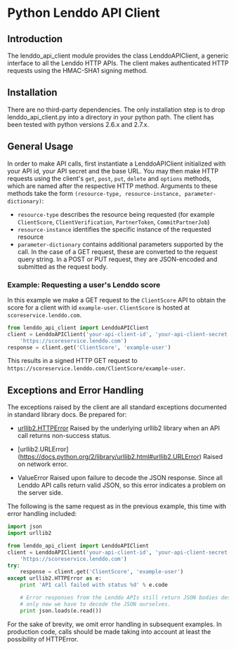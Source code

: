# Python Lenddo API Client

## Introduction
The lenddo_api_client module provides the class LenddoAPIClient,  a generic interface to all the Lenddo HTTP APIs. The client makes authenticated HTTP requests using the HMAC-SHA1 signing method.

## Installation
There are no third-party dependencies. The only installation step is to drop lenddo_api_client.py into a directory in your python path. The client has been tested with python versions 2.6.x and 2.7.x. 

## General Usage
In order to make API calls, first instantiate a LenddoAPIClient initialized
with your API id, your API secret and the base URL. You may then make HTTP
requests using the client's `get`, `post`, `put`, `delete` and `options`
methods, which are named after the respective HTTP method. Arguments to
these methods take the form `(resource-type, resource-instance, parameter-dictionary)`:
- `resource-type` describes the resource being requested (for example `ClientScore`, `ClientVerification`, `PartnerToken`, `CommitPartnerJob`)
- `resource-instance` identifies the specific instance of the requested resource
- `parameter-dictionary` contains additional parameters supported by the call. In the case of a GET request, these are converted to the request query string. In a POST or PUT request, they are JSON-encoded and submitted as the request body.

### Example: Requesting a user's Lenddo score
In this example we make a GET request to the `ClientScore` API to obtain the score for a client with id `example-user`. `ClientScore` is hosted at `scoreservice.lenddo.com`.

```python
from lenddo_api_client import LenddoAPIClient
client = LenddoAPIClient('your-api-client-id', 'your-api-client-secret',
	'https://scoreservice.lenddo.com')
response = client.get('ClientScore', 'example-user')
```

This results in a signed HTTP GET request to `https://scoreservice.lenddo.com/ClientScore/example-user`.

## Exceptions and Error Handling
The exceptions raised by the client are all standard exceptions documented
in standard library docs. Be prepared for:
* [urllib2.HTTPError](https://docs.python.org/2/library/urllib2.html#urllib2.HTTPError)
Raised by the underlying urllib2 library when an API call returns non-success status.

* [urllib2.URLError] (https://docs.python.org/2/library/urllib2.html#urllib2.URLError)
Raised on network error.

* ValueError
Raised upon failure to decode the JSON response. Since all Lenddo API calls return valid JSON, so this error indicates a problem
on the server side.

The following is the same request as in the previous example, this time with error handling included:

```python
import json
import urllib2

from lenddo_api_client import LenddoAPIClient
client = LenddoAPIClient('your-api-client-id', 'your-api-client-secret',
	'https://scoreservice.lenddo.com')
try:
	response = client.get('ClientScore', 'example-user')
except urllib2.HTTPError as e:
	print 'API call failed with status %d' % e.code

	# Error responses from the Lenddo APIs still return JSON bodies describing error details,
	# only now we have to decode the JSON ourselves.
	print json.loads(e.read())
```

For the sake of brevity, we omit error handling in subsequent examples. In production code, calls should be made taking into account at least the possibility of HTTPError.
